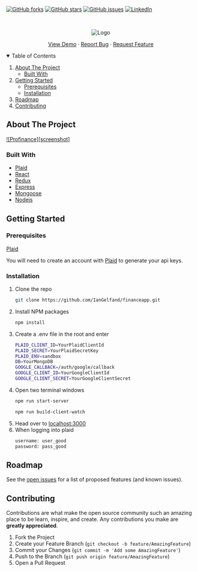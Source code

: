 [![GitHub forks](https://img.shields.io/github/forks/IanGelfand/financeapp?style=for-the-badge)](https://github.com/IanGelfand/financeapp/network)
[![GitHub stars](https://img.shields.io/github/stars/IanGelfand/financeapp?style=for-the-badge)](https://github.com/IanGelfand/financeapp/stargazers)
[![GitHub issues](https://img.shields.io/github/issues/IanGelfand/financeapp?style=for-the-badge)](https://github.com/IanGelfand/financeapp/issues)
[![LinkedIn](https://img.shields.io/badge/Linkedin-blue?style=for-the-badge&logo=linkedin)](https://www.linkedin.com/in/gelfandian/)

<!-- PROJECT LOGO -->
<br />
<p align="center">
   <img src="https://github.com/IanGelfand/financeapp/blob/master/public/0b8908b63510393bc2c4c3346785b69c.png" alt="Logo">
  <p align="center">
    <a href="https://iangelfand-profinance.herokuapp.com">View Demo</a>
    ·
    <a href="https://github.com/IanGelfand/financeapp/issues">Report Bug</a>
    ·
    <a href="https://github.com/IanGelfand/financeapp/issues">Request Feature</a>
  </p>
</p>



<!-- TABLE OF CONTENTS -->
<details open="open">
  <summary>Table of Contents</summary>
  <ol>
    <li>
      <a href="#about-the-project">About The Project</a>
      <ul>
        <li><a href="#built-with">Built With</a></li>
      </ul>
    </li>
    <li>
      <a href="#getting-started">Getting Started</a>
      <ul>
        <li><a href="#prerequisites">Prerequisites</a></li>
        <li><a href="#installation">Installation</a></li>
      </ul>
    </li>
    <li><a href="#roadmap">Roadmap</a></li>
    <li><a href="#contributing">Contributing</a></li>
  </ol>
</details>



<!-- ABOUT THE PROJECT -->
## About The Project

[![Profinance][screenshot]](https://example.com)

### Built With

* [Plaid](https://plaid.com)
* [React](https://reactjs.org)
* [Redux](https://redux.js.org)
* [Express](https://expressjs.com)
* [Mongoose](https://mongoosejs.com)
* [Nodejs](https://nodejs.org/en/)




<!-- GETTING STARTED -->
## Getting Started

### Prerequisites

[Plaid](https://plaid.com)

 You will need to create an account with [Plaid](https://plaid.com) to generate your api keys.
 
### Installation

1. Clone the repo
   ```sh
   git clone https://github.com/IanGelfand/financeapp.git
   ```
2. Install NPM packages
   ```sh
   npm install
   ```
3. Create a .env file in the root and enter
   ```sh
   PLAID_CLIENT_ID=YourPlaidClientId
   PLAID_SECRET=YourPlaidSecretKey
   PLAID_ENV=sandbox
   DB=YourMongoDB
   GOOGLE_CALLBACK=/auth/google/callback
   GOOGLE_CLIENT_ID=YourGoogleClientId
   GOOGLE_CLIENT_SECRET=YourGoogleClientSecret
   ```
4. Open two terminal windows
    ```sh
    npm run start-server
    ```
    ```sh
    npm run build-client-watch
    ```
 5. Head over to [localhost:3000](http://localhost:3000)
 6. When logging into plaid
    ```sh
    username: user_good
    password: pass_good
    ```

<!-- ROADMAP -->
## Roadmap

See the [open issues](https://github.com/othneildrew/Best-README-Template/issues) for a list of proposed features (and known issues).


<!-- CONTRIBUTING -->
## Contributing

Contributions are what make the open source community such an amazing place to be learn, inspire, and create. Any contributions you make are **greatly appreciated**.

1. Fork the Project
2. Create your Feature Branch (`git checkout -b feature/AmazingFeature`)
3. Commit your Changes (`git commit -m 'Add some AmazingFeature'`)
4. Push to the Branch (`git push origin feature/AmazingFeature`)
5. Open a Pull Request
